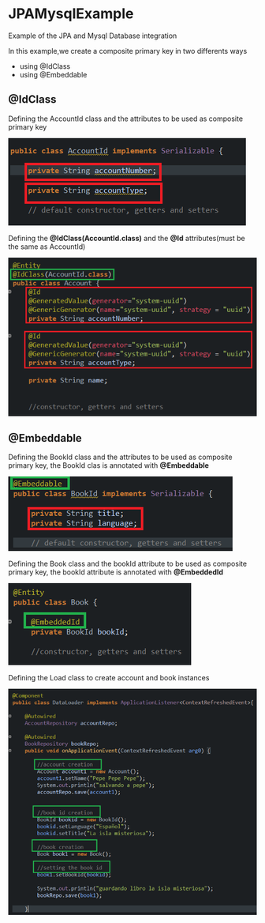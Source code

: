 # JPAMysqlExample
Example of the JPA and Mysql Database integration

<p>In this example,we create a composite primary key in two differents ways</p>
<ul>
<li>using @IdClass</li>
<li>using @Embeddable</li>
</ul>

<h2>@IdClass</h2>

<p>Defining the AccountId class and the attributes to be used as composite primary key</p>

<img  src="accountid.png"/>

<p>Defining the <b>@IdClass(AccountId.class)</b> and the <b>@Id</b> attributes(must be the same as AccountId)</p>

<img  src="account.png"/>

<h2>@Embeddable</h2>
<p>Defining the BookId class and the attributes to be used as composite primary key, the BookId clas is annotated with <b>@Embeddable</b></p>

<img  src="bookid.png"/>

<p>Defining the Book class and the bookId attribute to be used as composite primary key, the bookId attribute is annotated with <b>@EmbeddedId</b></p>

<img  src="book.png"/>

<p>Defining the Load class to create account and  book instances</p>

<img  src="load.png"/>
